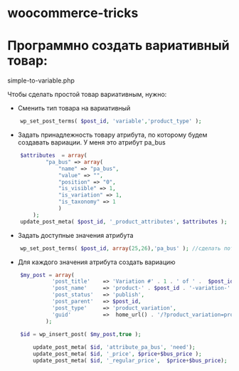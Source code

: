 # woocommerce-tricks

# Программно создать вариативный товар:
simple-to-variable.php

Чтобы сделать простой товар вариативным, нужно:
* Сменить тип товара на вариативный
```php
	wp_set_post_terms( $post_id, 'variable','product_type' );
```
* Задать принадлежность товару атрибута, по которому будем создавать вариации. У меня это атрибут pa_bus
```php
	$attributes  = array(
			"pa_bus" => array(
				"name" => "pa_bus",
				"value" => "",
				"position" => "0",
				"is_visible" => 1,
				"is_variation" => 1,
				"is_taxonomy" => 1
				)
		);
	update_post_meta( $post_id, '_product_attributes', $attributes );
```
* Задать доступные значения атрибута
```php
	wp_set_post_terms( $post_id, array(25,26),'pa_bus' ); //сделать потом term_exists($term, $taxonomy, $parent );
```
* Для каждого значения атрибута создать вариацию
```php
	$my_post = array(
			  'post_title'    => 'Variation #' . 1 . ' of ' .  $post_id,
			  'post_name'     => 'product-' . $post_id . '-variation-' . 1,
			  'post_status'   => 'publish',
			  'post_parent'   => $post_id,
			  'post_type'     => 'product_variation',
			  'guid'          =>  home_url() . '/?product_variation=product-' . $post_id . '-variation-' . 1
			);
        
	$id = wp_insert_post( $my_post,true );

		update_post_meta( $id, 'attribute_pa_bus', 'need');
		update_post_meta( $id, '_price', $price+$bus_price );
		update_post_meta( $id, '_regular_price',  $price+$bus_price);
```		
